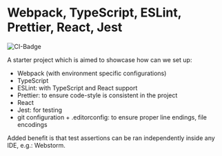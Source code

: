 # Webpack, TypeScript, ESLint, Prettier, React, Jest

![CI-Badge](https://github.com/noherczeg/webpack-ts-eslint-prettier-react-jest/workflows/Node%20CI/badge.svg)

A starter project which is aimed to showcase how can we set up:
- Webpack (with environment specific configurations)
- TypeScript
- ESLint: with TypeScript and React support
- Prettier: to ensure code-style is consistent in the project
- React
- Jest: for testing
- git configuration + .editorconfig: to ensure proper line endings, file encodings

Added benefit is that test assertions can be ran independently inside any IDE, e.g.: Webstorm.
